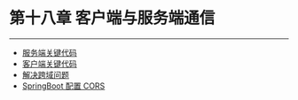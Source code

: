# 第十八章 客户端与服务端通信

---

* [服务端关键代码](/chapter18/服务端关键代码.md)
* [客户端关键代码](/chapter18/客户端关键代码.md)
* [解决跨域问题](/chapter18/解决跨域问题.md)
* [SpringBoot 配置 CORS](/chapter18/SpringBoot配置CORS.md)